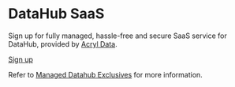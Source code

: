 # DataHub SaaS

Sign up for fully managed, hassle-free and secure SaaS service for DataHub, provided by [Acryl Data](https://www.acryl.io/).

<p>
<a
    className="button button--primary button--lg"
    href="https://www.acryldata.io/datahub-sign-up?utm_source=datahub&utm_medium=referral&utm_campaign=acryl_signup"
    target="_blank" >
    Sign up
</a>
</p>

Refer to [Managed Datahub Exclusives](/docs/managed-datahub/managed-datahub-overview.md) for more information.
